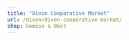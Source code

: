 ```yaml
---
title: "Dixon Cooperative Market"
url: /dixon/dixon-cooperative-market/
shop: Gemüse & Obst
---
```

